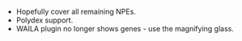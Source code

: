 - Hopefully cover all remaining NPEs.
- Polydex support.
- WAILA plugin no longer shows genes - use the magnifying glass.
